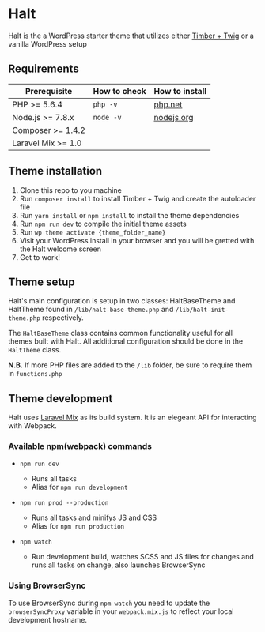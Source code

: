 # Halt
Halt is the a WordPress starter theme that utilizes either [Timber + Twig](https://www.upstatement.com/timber/) or a vanilla WordPress setup

## Requirements

| Prerequisite    | How to check | How to install |
| --------------- | ------------ | ------------- |
| PHP >= 5.6.4    | `php -v`     | [php.net](http://php.net/manual/en/install.php) |
| Node.js >= 7.8.x   | `node -v`    | [nodejs.org](http://nodejs.org/) |
| Composer >= 1.4.2 | | |
| Laravel Mix >= 1.0  |              |                        |

## Theme installation

1. Clone this repo to you machine
2. Run `composer install` to install Timber + Twig and create the autoloader file
3. Run `yarn install` or `npm install` to install the theme dependencies
4. Run `npm run dev` to compile the initial theme assets
5. Run `wp theme activate {theme_folder_name}`
6. Visit your WordPress install in your browser and you will be gretted with the Halt welcome screen
7. Get to work!

## Theme setup

Halt's main configuration is setup in two classes: HaltBaseTheme and HaltTheme found in `/lib/halt-base-theme.php` and `/lib/halt-init-theme.php` respectively.

The `HaltBaseTheme` class contains common functionality useful for all themes built with Halt. All additional configuration should be done in the `HaltTheme` class.

**N.B.** If more PHP files are added to the `/lib` folder, be sure to require them in `functions.php`

## Theme development

Halt uses [Laravel Mix](https://github.com/JeffreyWay/laravel-mix) as its build system. It is an elegeant API for interacting with Webpack.

### Available npm(webpack) commands

* `npm run dev`
  * Runs all tasks
  * Alias for `npm run development`

* `npm run prod --production`
  * Runs all tasks and minifys JS and CSS
  * Alias for `npm run production`

* `npm watch`
  * Run development build, watches SCSS and JS files for changes and runs all tasks on change,
   also launches BrowserSync

### Using BrowserSync

To use BrowserSync during `npm watch` you need to update the `browserSyncProxy` variable in your `webpack.mix.js` to reflect your local development hostname.
